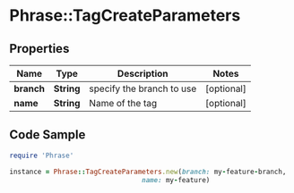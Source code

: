 # Phrase::TagCreateParameters

## Properties

Name | Type | Description | Notes
------------ | ------------- | ------------- | -------------
**branch** | **String** | specify the branch to use | [optional] 
**name** | **String** | Name of the tag | [optional] 

## Code Sample

```ruby
require 'Phrase'

instance = Phrase::TagCreateParameters.new(branch: my-feature-branch,
                                 name: my-feature)
```



